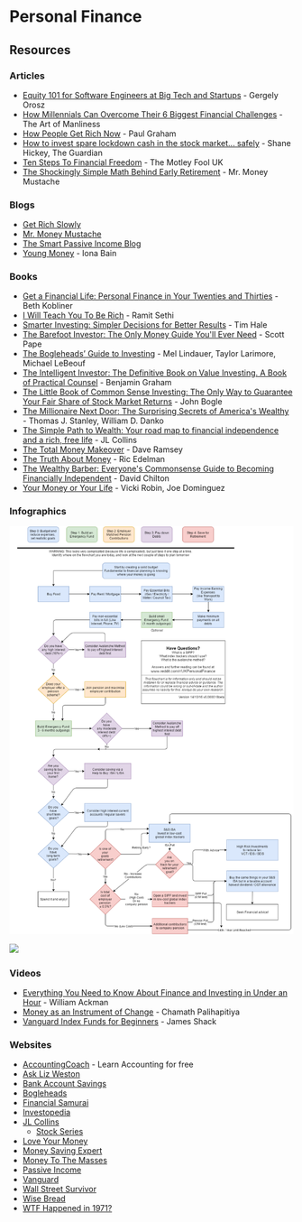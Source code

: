 # Personal Finance

## Resources

### Articles

* [Equity 101 for Software Engineers at Big Tech and Startups](https://blog.pragmaticengineer.com/equity-for-software-engineers/) - Gergely Orosz
* [How Millennials Can Overcome Their 6 Biggest Financial Challenges](https://www.artofmanliness.com/articles/millennials-can-overcome-6-biggest-financial-challenges/) - The Art of Manliness
* [How People Get Rich Now](https://paulgraham.com/richnow.html) - Paul Graham
* [How to invest spare lockdown cash in the stock market… safely](https://www.theguardian.com/money/2021/jan/31/how-to-invest-spare-lockdown-cash-in-the-stock-market-safely) - Shane Hickey, The Guardian
* [Ten Steps To Financial Freedom](https://www.fool.co.uk/ten-steps-to-financial-freedom/) - The Motley Fool UK
* [The Shockingly Simple Math Behind Early Retirement](https://www.mrmoneymustache.com/2012/01/13/the-shockingly-simple-math-behind-early-retirement/) - Mr. Money Mustache

### Blogs

* [Get Rich Slowly](https://www.getrichslowly.org)
* [Mr. Money Mustache](https://www.mrmoneymustache.com)
* [The Smart Passive Income Blog](https://www.smartpassiveincome.com)
* [Young Money](https://www.youngmoneyblog.co.uk) - Iona Bain

### Books

* [Get a Financial Life: Personal Finance in Your Twenties and Thirties](https://smile.amazon.co.uk/dp/1476782385/) - Beth Kobliner
* [I Will Teach You To Be Rich](https://smile.amazon.co.uk/dp/1523505745/) - Ramit Sethi
* [Smarter Investing: Simpler Decisions for Better Results](https://smile.amazon.co.uk/dp/0273785370/) - Tim Hale
* [The Barefoot Investor: The Only Money Guide You'll Ever Need](https://smile.amazon.co.uk/dp/0730324214) - Scott Pape
* [The Bogleheads’ Guide to Investing](https://smile.amazon.co.uk/dp/1118921283/) - Mel Lindauer, Taylor Larimore, Michael LeBeouf
* [The Intelligent Investor: The Definitive Book on Value Investing. A Book of Practical Counsel](https://smile.amazon.co.uk/dp/0060555661/) - Benjamin Graham
* [The Little Book of Common Sense Investing: The Only Way to Guarantee Your Fair Share of Stock Market Returns](https://smile.amazon.co.uk/dp/1119404509/) - John Bogle
* [The Millionaire Next Door: The Surprising Secrets of America's Wealthy](https://smile.amazon.co.uk/dp/1589795474) - Thomas J. Stanley, William D. Danko
* [The Simple Path to Wealth: Your road map to financial independence and a rich, free life](https://smile.amazon.co.uk/dp/1533667926) - JL Collins
* [The Total Money Makeover](https://smile.amazon.co.uk/dp/1595555277/) - Dave Ramsey
* [The Truth About Money](https://smile.amazon.co.uk/dp/0062006487) - Ric Edelman
* [The Wealthy Barber: Everyone's Commonsense Guide to Becoming Financially Independent](https://smile.amazon.co.uk/dp/0761513116/) - David Chilton
* [Your Money or Your Life](https://smile.amazon.co.uk/dp/0143115766/) - Vicki Robin, Joe Dominguez

### Infographics

![r/UKPersonalFinance flowchart](<../../.gitbook/assets/image (4).png>)

![](https://flowchart.ukpersonal.finance)

### Videos

* [Everything You Need to Know About Finance and Investing in Under an Hour](https://www.youtube.com/watch?v=WEDIj9JBTC8) - William Ackman
* [Money as an Instrument of Change](https://www.youtube.com/watch?v=PMotykw0SIk) - Chamath Palihapitiya
* [Vanguard Index Funds for Beginners](https://www.youtube.com/watch?v=aL-GgWkA25Q) - James Shack

### Websites

* [AccountingCoach](https://www.accountingcoach.com) - Learn Accounting for free
* [Ask Liz Weston](https://asklizweston.com)
* [Bank Account Savings](https://bankaccountsavings.co.uk)
* [Bogleheads](https://www.bogleheads.org/wiki/Main\_Page)
* [Financial Samurai](https://www.financialsamurai.com)
* [Investopedia](https://www.investopedia.com)
* [JL Collins](https://jlcollinsnh.com)
  * [Stock Series](https://jlcollinsnh.com/stock-series/)
* [Love Your Money](https://www.loveyourmoney.org)
* [Money Saving Expert](https://www.moneysavingexpert.com)
* [Money To The Masses](https://moneytothemasses.com)
* [Passive Income](https://my-passive-income.eu)
* [Vanguard](https://www.vanguardinvestor.co.uk)
* [Wall Street Survivor](https://www.wallstreetsurvivor.com)
* [Wise Bread](https://www.wisebread.com)
* [WTF Happened in 1971?](https://wtfhappenedin1971.com)
